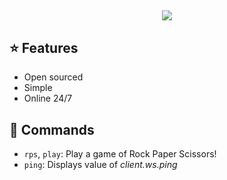 <h2 align="center">
<img src="https://imgur.com/CdtJyzy.png">
</h2>

<h2>⭐ Features</h2>

- Open sourced
- Simple
- Online 24/7

<h2>💬 Commands</h2>

- `rps`, `play`: Play a game of Rock Paper Scissors!
- `ping`: Displays value of _client.ws.ping_
